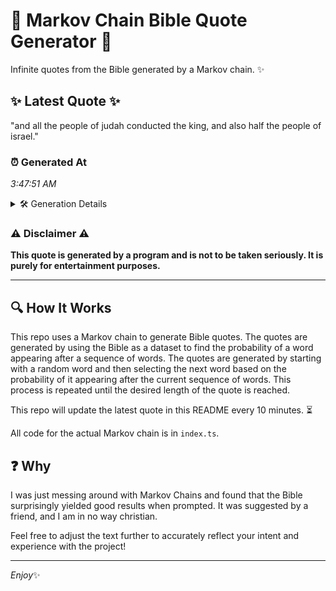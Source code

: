 # 📖 Markov Chain Bible Quote Generator 📖

Infinite quotes from the Bible generated by a Markov chain. ✨

## ✨ Latest Quote ✨
"and all the people of judah conducted the king, and also half the people of israel."

### ⏰ Generated At
*3:47:51 AM*

<details>
    <summary>🛠️ Generation Details</summary>
    <p>
        <strong>🌱 Seed:</strong> and<br>
        <strong>🔄 Iterations:</strong> 15<br>
        <strong>📜 Context History:</strong><br>[ and ]: all<br>[ and, all ]: the<br>[ and, all, the ]: people<br>[ and, all, the, people ]: of<br>[ and, all, the, people, of ]: judah<br>[ and, all, the, people, of, judah ]: conducted<br>[ all, the, people, of, judah, conducted ]: the<br>[ the, people, of, judah, conducted, the ]: king,<br>[ people, of, judah, conducted, the, king, ]: and<br>[ of, judah, conducted, the, king,, and ]: also<br>[ judah, conducted, the, king,, and, also ]: half<br>[ conducted, the, king,, and, also, half ]: the<br>[ the, king,, and, also, half, the ]: people<br>[ king,, and, also, half, the, people ]: of<br>[ and, also, half, the, people, of ]: israel.<br>
    </p>
</details>

### ⚠️ Disclaimer ⚠️
**This quote is generated by a program and is not to be taken seriously. It is purely for entertainment purposes.**

---

## 🔍 How It Works

This repo uses a Markov chain to generate Bible quotes. The quotes are generated by using the Bible as a dataset to find the probability of a word appearing after a sequence of words. The quotes are generated by starting with a random word and then selecting the next word based on the probability of it appearing after the current sequence of words. This process is repeated until the desired length of the quote is reached.

This repo will update the latest quote in this README every 10 minutes. ⏳

All code for the actual Markov chain is in `index.ts`.

## ❓ Why

I was just messing around with Markov Chains and found that the Bible surprisingly yielded good results when prompted. 
It was suggested by a friend, and I am in no way christian.

Feel free to adjust the text further to accurately reflect your intent and experience with the project!

---

*Enjoy*✨
